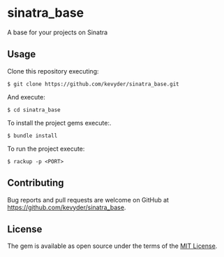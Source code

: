 # sinatra_base
A base for your projects on Sinatra

## Usage

Clone this repository executing:

    $ git clone https://github.com/kevyder/sinatra_base.git

And execute:

    $ cd sinatra_base

To install the project gems execute:.

    $ bundle install
    
To run the project execute:

    $ rackup -p <PORT>


## Contributing

Bug reports and pull requests are welcome on GitHub at https://github.com/kevyder/sinatra_base.


## License

The gem is available as open source under the terms of the [MIT License](http://opensource.org/licenses/MIT).
